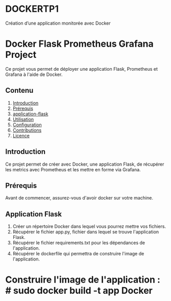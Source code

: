# DOCKERTP1
Création d’une application monitorée avec Docker


# Docker Flask Prometheus Grafana Project

Ce projet vous permet de déployer une application Flask, Prometheus et Grafana à l'aide de Docker.

## Contenu

1. [Introduction](#introduction)
2. [Prérequis](#prérequis)
3. [application-flask](#Application_Flask)
4. [Utilisation](#utilisation)
5. [Configuration](#configuration)
6. [Contributions](#contributions)
7. [Licence](#licence)

## Introduction

Ce projet permet de créer avec Docker, une application Flask, de récupérer les metrics avec Prometheus et les mettre en forme via Grafana.

## Prérequis

Avant de commencer, assurez-vous d'avoir docker sur votre machine.

## Application Flask

1. Créer un répertoire Docker dans lequel vous pourrez mettre vos fichiers.
2. Récupérer le fichier app.py, fichier dans lequel se trouve l'application Flask.
3. Récupérer le fichier requirements.txt pour les dépendances de l'application.
4. Récupérer le dockerfile qui permettra de construire l'image de l'application.

# Construire l'image de l'application : # sudo docker build -t app Docker

